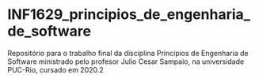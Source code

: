 # INF1629_principios_de_engenharia_de_software
Repositório para o trabalho final da disciplina Princípios de Engenharia de Software ministrado pelo profesor Julio Cesar Sampaio, na universidade PUC-Rio,  cursado em 2020.2
